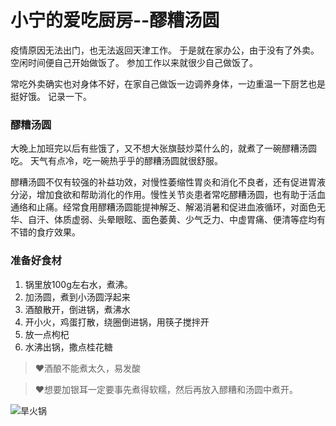 # 小宁的爱吃厨房--醪糟汤圆


疫情原因无法出门，也无法返回天津工作。
于是就在家办公，由于没有了外卖。空闲时间便自己开始做饭了。
参加工作以来就很少自己做饭了。

常吃外卖确实也对身体不好，在家自己做饭一边调养身体，一边重温一下厨艺也是挺好饿。
记录一下。

### 醪糟汤圆
大晚上加班完以后有些饿了，又不想大张旗鼓炒菜什么的，就煮了一碗醪糟汤圆吃。
天气有点冷，吃一碗热乎乎的醪糟汤圆就很舒服。

醪糟汤圆不仅有较强的补益功效，对慢性萎缩性胃炎和消化不良者，还有促进胃液分泌，增加食欲和帮助消化的作用。慢性关节炎患者常吃醪糟汤圆，也有助于活血通络和止痛。经常食用醪糟汤圆能提神解乏、解渴消暑和促进血液循环，对面色无华、自汗、体质虚弱、头晕眼眩、面色萎黄、少气乏力、中虚胃痛、便清等症均有不错的食疗效果。


### 准备好食材
1. 锅里放100g左右水，煮沸。
1. 加汤圆，煮到小汤圆浮起来
1. 酒酿散开，倒进锅，煮沸水
1. 开小火，鸡蛋打散，绕圈倒进锅，用筷子搅拌开
1. 放一点枸杞
1. 水沸出锅，撒点桂花糖


>❤️酒酿不能煮太久，易发酸

>❤️想要加银耳一定要事先煮得软糯，然后再放入醪糟和汤圆中煮开。

![旱火锅](https://wx1.sinaimg.cn/mw1024/007Wn86Mly1gc0f22n5fxj31w02iokjm.jpg)
